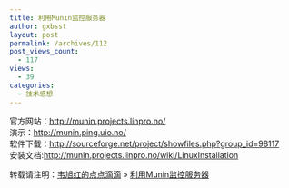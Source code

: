 ```yaml
---
title: 利用Munin监控服务器
author: gxbsst
layout: post
permalink: /archives/112
post_views_count:
  - 117
views:
  - 39
categories:
  - 技术感想
---
```

官方网站：http://munin.projects.linpro.no/  
演示：http://munin.ping.uio.no/  
<span style="font-family:STHeiti;">软件下载：</span>http://sourceforge.net/project/showfiles.php?group_id=98117  
安装文档:http://munin.projects.linpro.no/wiki/LinuxInstallation

转载请注明：[韦旭红的点点滴滴][1] &raquo; [利用Munin监控服务器][2]

 [1]: http://www.weixuhong.com
 [2]: http://www.weixuhong.com/archives/112